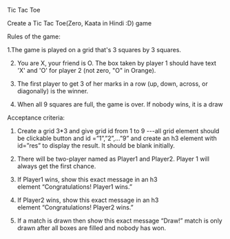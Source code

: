 Tic Tac Toe

Create a Tic Tac Toe(Zero, Kaata in Hindi :D) game

Rules of the game:

1.The game is played on a grid that's 3 squares by 3 squares.

2. You are X, your friend is O. The box taken by player 1 should have text 'X' and 'O' for player 2 (not zero, "O" in Orange).

3. The first player to get 3 of her marks in a row (up, down, across, or diagonally) is the winner.

4. When all 9 squares are full, the game is over. If nobody wins, it is a draw

Acceptance criteria:

1. Create a grid 3*3 and give grid id from 1 to 9 ---all grid element should be clickable button and id =”1”,”2”,…”9” and create an h3 element with id=”res” to display the result. It should be blank initially.

2. There will be two-player named as Player1 and Player2. Player 1 will always get the first chance.

3. If Player1 wins, show this exact message in an h3 element “Congratulations! Player1 wins.”

4. If Player2 wins, show this exact message in an h3 element “Congratulations! Player2 wins.”

5. If a match is drawn then show this exact message “Draw!” match is only drawn after all boxes are filled and nobody has won.